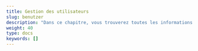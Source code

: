 ```yaml
---
title: Gestion des utilisateurs 
slug: benutzer
description: "Dans ce chapitre, vous trouverez toutes les informations utiles concernant la gestion des utilisateurs. Cette tâche concerne uniquement les responsables cantonaux."
weight: 40
type: docs
keywords: []
---
```

